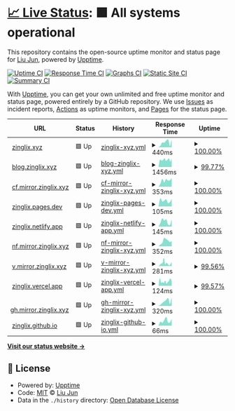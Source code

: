 # [📈 Live Status](https://up.mirror.zinglix.xyz): <!--live status--> **🟩 All systems operational**

This repository contains the open-source uptime monitor and status page for [Liu Jun](https://zinglix.xyz), powered by [Upptime](https://github.com/upptime/upptime).

[![Uptime CI](https://github.com/ZingLix/blog-mirror-uptime/workflows/Uptime%20CI/badge.svg)](https://github.com/ZingLix/blog-mirror-uptime/actions?query=workflow%3A%22Uptime+CI%22)
[![Response Time CI](https://github.com/ZingLix/blog-mirror-uptime/workflows/Response%20Time%20CI/badge.svg)](https://github.com/ZingLix/blog-mirror-uptime/actions?query=workflow%3A%22Response+Time+CI%22)
[![Graphs CI](https://github.com/ZingLix/blog-mirror-uptime/workflows/Graphs%20CI/badge.svg)](https://github.com/ZingLix/blog-mirror-uptime/actions?query=workflow%3A%22Graphs+CI%22)
[![Static Site CI](https://github.com/ZingLix/blog-mirror-uptime/workflows/Static%20Site%20CI/badge.svg)](https://github.com/ZingLix/blog-mirror-uptime/actions?query=workflow%3A%22Static+Site+CI%22)
[![Summary CI](https://github.com/ZingLix/blog-mirror-uptime/workflows/Summary%20CI/badge.svg)](https://github.com/ZingLix/blog-mirror-uptime/actions?query=workflow%3A%22Summary+CI%22)

With [Upptime](https://upptime.js.org), you can get your own unlimited and free uptime monitor and status page, powered entirely by a GitHub repository. We use [Issues](https://github.com/ZingLix/blog-mirror-uptime/issues) as incident reports, [Actions](https://github.com/ZingLix/blog-mirror-uptime/actions) as uptime monitors, and [Pages](https://up.mirror.zinglix.xyz) for the status page.

<!--start: status pages-->
<!-- This summary is generated by Upptime (https://github.com/upptime/upptime) -->
<!-- Do not edit this manually, your changes will be overwritten -->
<!-- prettier-ignore -->
| URL | Status | History | Response Time | Uptime |
| --- | ------ | ------- | ------------- | ------ |
| <img alt="" src="https://icons.duckduckgo.com/ip3/zinglix.xyz.ico" height="13"> [zinglix.xyz](https://zinglix.xyz) | 🟩 Up | [zinglix-xyz.yml](https://github.com/ZingLix/blog-mirror-uptime/commits/HEAD/history/zinglix-xyz.yml) | <details><summary><img alt="Response time graph" src="./graphs/zinglix-xyz/response-time-week.png" height="20"> 440ms</summary><br><a href="https://up.mirror.zinglix.xyz/history/zinglix-xyz"><img alt="Response time 310" src="https://img.shields.io/endpoint?url=https%3A%2F%2Fraw.githubusercontent.com%2FZingLix%2Fblog-mirror-uptime%2FHEAD%2Fapi%2Fzinglix-xyz%2Fresponse-time.json"></a><br><a href="https://up.mirror.zinglix.xyz/history/zinglix-xyz"><img alt="24-hour response time 692" src="https://img.shields.io/endpoint?url=https%3A%2F%2Fraw.githubusercontent.com%2FZingLix%2Fblog-mirror-uptime%2FHEAD%2Fapi%2Fzinglix-xyz%2Fresponse-time-day.json"></a><br><a href="https://up.mirror.zinglix.xyz/history/zinglix-xyz"><img alt="7-day response time 440" src="https://img.shields.io/endpoint?url=https%3A%2F%2Fraw.githubusercontent.com%2FZingLix%2Fblog-mirror-uptime%2FHEAD%2Fapi%2Fzinglix-xyz%2Fresponse-time-week.json"></a><br><a href="https://up.mirror.zinglix.xyz/history/zinglix-xyz"><img alt="30-day response time 325" src="https://img.shields.io/endpoint?url=https%3A%2F%2Fraw.githubusercontent.com%2FZingLix%2Fblog-mirror-uptime%2FHEAD%2Fapi%2Fzinglix-xyz%2Fresponse-time-month.json"></a><br><a href="https://up.mirror.zinglix.xyz/history/zinglix-xyz"><img alt="1-year response time 295" src="https://img.shields.io/endpoint?url=https%3A%2F%2Fraw.githubusercontent.com%2FZingLix%2Fblog-mirror-uptime%2FHEAD%2Fapi%2Fzinglix-xyz%2Fresponse-time-year.json"></a></details> | <details><summary><a href="https://up.mirror.zinglix.xyz/history/zinglix-xyz">100.00%</a></summary><a href="https://up.mirror.zinglix.xyz/history/zinglix-xyz"><img alt="All-time uptime 99.85%" src="https://img.shields.io/endpoint?url=https%3A%2F%2Fraw.githubusercontent.com%2FZingLix%2Fblog-mirror-uptime%2FHEAD%2Fapi%2Fzinglix-xyz%2Fuptime.json"></a><br><a href="https://up.mirror.zinglix.xyz/history/zinglix-xyz"><img alt="24-hour uptime 100.00%" src="https://img.shields.io/endpoint?url=https%3A%2F%2Fraw.githubusercontent.com%2FZingLix%2Fblog-mirror-uptime%2FHEAD%2Fapi%2Fzinglix-xyz%2Fuptime-day.json"></a><br><a href="https://up.mirror.zinglix.xyz/history/zinglix-xyz"><img alt="7-day uptime 100.00%" src="https://img.shields.io/endpoint?url=https%3A%2F%2Fraw.githubusercontent.com%2FZingLix%2Fblog-mirror-uptime%2FHEAD%2Fapi%2Fzinglix-xyz%2Fuptime-week.json"></a><br><a href="https://up.mirror.zinglix.xyz/history/zinglix-xyz"><img alt="30-day uptime 100.00%" src="https://img.shields.io/endpoint?url=https%3A%2F%2Fraw.githubusercontent.com%2FZingLix%2Fblog-mirror-uptime%2FHEAD%2Fapi%2Fzinglix-xyz%2Fuptime-month.json"></a><br><a href="https://up.mirror.zinglix.xyz/history/zinglix-xyz"><img alt="1-year uptime 100.00%" src="https://img.shields.io/endpoint?url=https%3A%2F%2Fraw.githubusercontent.com%2FZingLix%2Fblog-mirror-uptime%2FHEAD%2Fapi%2Fzinglix-xyz%2Fuptime-year.json"></a></details>
| <img alt="" src="https://icons.duckduckgo.com/ip3/blog.zinglix.xyz.ico" height="13"> [blog.zinglix.xyz](https://blog.zinglix.xyz) | 🟩 Up | [blog-zinglix-xyz.yml](https://github.com/ZingLix/blog-mirror-uptime/commits/HEAD/history/blog-zinglix-xyz.yml) | <details><summary><img alt="Response time graph" src="./graphs/blog-zinglix-xyz/response-time-week.png" height="20"> 1456ms</summary><br><a href="https://up.mirror.zinglix.xyz/history/blog-zinglix-xyz"><img alt="Response time 1444" src="https://img.shields.io/endpoint?url=https%3A%2F%2Fraw.githubusercontent.com%2FZingLix%2Fblog-mirror-uptime%2FHEAD%2Fapi%2Fblog-zinglix-xyz%2Fresponse-time.json"></a><br><a href="https://up.mirror.zinglix.xyz/history/blog-zinglix-xyz"><img alt="24-hour response time 1606" src="https://img.shields.io/endpoint?url=https%3A%2F%2Fraw.githubusercontent.com%2FZingLix%2Fblog-mirror-uptime%2FHEAD%2Fapi%2Fblog-zinglix-xyz%2Fresponse-time-day.json"></a><br><a href="https://up.mirror.zinglix.xyz/history/blog-zinglix-xyz"><img alt="7-day response time 1456" src="https://img.shields.io/endpoint?url=https%3A%2F%2Fraw.githubusercontent.com%2FZingLix%2Fblog-mirror-uptime%2FHEAD%2Fapi%2Fblog-zinglix-xyz%2Fresponse-time-week.json"></a><br><a href="https://up.mirror.zinglix.xyz/history/blog-zinglix-xyz"><img alt="30-day response time 1386" src="https://img.shields.io/endpoint?url=https%3A%2F%2Fraw.githubusercontent.com%2FZingLix%2Fblog-mirror-uptime%2FHEAD%2Fapi%2Fblog-zinglix-xyz%2Fresponse-time-month.json"></a><br><a href="https://up.mirror.zinglix.xyz/history/blog-zinglix-xyz"><img alt="1-year response time 1435" src="https://img.shields.io/endpoint?url=https%3A%2F%2Fraw.githubusercontent.com%2FZingLix%2Fblog-mirror-uptime%2FHEAD%2Fapi%2Fblog-zinglix-xyz%2Fresponse-time-year.json"></a></details> | <details><summary><a href="https://up.mirror.zinglix.xyz/history/blog-zinglix-xyz">99.77%</a></summary><a href="https://up.mirror.zinglix.xyz/history/blog-zinglix-xyz"><img alt="All-time uptime 99.87%" src="https://img.shields.io/endpoint?url=https%3A%2F%2Fraw.githubusercontent.com%2FZingLix%2Fblog-mirror-uptime%2FHEAD%2Fapi%2Fblog-zinglix-xyz%2Fuptime.json"></a><br><a href="https://up.mirror.zinglix.xyz/history/blog-zinglix-xyz"><img alt="24-hour uptime 100.00%" src="https://img.shields.io/endpoint?url=https%3A%2F%2Fraw.githubusercontent.com%2FZingLix%2Fblog-mirror-uptime%2FHEAD%2Fapi%2Fblog-zinglix-xyz%2Fuptime-day.json"></a><br><a href="https://up.mirror.zinglix.xyz/history/blog-zinglix-xyz"><img alt="7-day uptime 99.77%" src="https://img.shields.io/endpoint?url=https%3A%2F%2Fraw.githubusercontent.com%2FZingLix%2Fblog-mirror-uptime%2FHEAD%2Fapi%2Fblog-zinglix-xyz%2Fuptime-week.json"></a><br><a href="https://up.mirror.zinglix.xyz/history/blog-zinglix-xyz"><img alt="30-day uptime 99.12%" src="https://img.shields.io/endpoint?url=https%3A%2F%2Fraw.githubusercontent.com%2FZingLix%2Fblog-mirror-uptime%2FHEAD%2Fapi%2Fblog-zinglix-xyz%2Fuptime-month.json"></a><br><a href="https://up.mirror.zinglix.xyz/history/blog-zinglix-xyz"><img alt="1-year uptime 99.78%" src="https://img.shields.io/endpoint?url=https%3A%2F%2Fraw.githubusercontent.com%2FZingLix%2Fblog-mirror-uptime%2FHEAD%2Fapi%2Fblog-zinglix-xyz%2Fuptime-year.json"></a></details>
| <img alt="" src="https://icons.duckduckgo.com/ip3/cf.mirror.zinglix.xyz.ico" height="13"> [cf.mirror.zinglix.xyz](https://cf.mirror.zinglix.xyz) | 🟩 Up | [cf-mirror-zinglix-xyz.yml](https://github.com/ZingLix/blog-mirror-uptime/commits/HEAD/history/cf-mirror-zinglix-xyz.yml) | <details><summary><img alt="Response time graph" src="./graphs/cf-mirror-zinglix-xyz/response-time-week.png" height="20"> 353ms</summary><br><a href="https://up.mirror.zinglix.xyz/history/cf-mirror-zinglix-xyz"><img alt="Response time 330" src="https://img.shields.io/endpoint?url=https%3A%2F%2Fraw.githubusercontent.com%2FZingLix%2Fblog-mirror-uptime%2FHEAD%2Fapi%2Fcf-mirror-zinglix-xyz%2Fresponse-time.json"></a><br><a href="https://up.mirror.zinglix.xyz/history/cf-mirror-zinglix-xyz"><img alt="24-hour response time 481" src="https://img.shields.io/endpoint?url=https%3A%2F%2Fraw.githubusercontent.com%2FZingLix%2Fblog-mirror-uptime%2FHEAD%2Fapi%2Fcf-mirror-zinglix-xyz%2Fresponse-time-day.json"></a><br><a href="https://up.mirror.zinglix.xyz/history/cf-mirror-zinglix-xyz"><img alt="7-day response time 353" src="https://img.shields.io/endpoint?url=https%3A%2F%2Fraw.githubusercontent.com%2FZingLix%2Fblog-mirror-uptime%2FHEAD%2Fapi%2Fcf-mirror-zinglix-xyz%2Fresponse-time-week.json"></a><br><a href="https://up.mirror.zinglix.xyz/history/cf-mirror-zinglix-xyz"><img alt="30-day response time 335" src="https://img.shields.io/endpoint?url=https%3A%2F%2Fraw.githubusercontent.com%2FZingLix%2Fblog-mirror-uptime%2FHEAD%2Fapi%2Fcf-mirror-zinglix-xyz%2Fresponse-time-month.json"></a><br><a href="https://up.mirror.zinglix.xyz/history/cf-mirror-zinglix-xyz"><img alt="1-year response time 321" src="https://img.shields.io/endpoint?url=https%3A%2F%2Fraw.githubusercontent.com%2FZingLix%2Fblog-mirror-uptime%2FHEAD%2Fapi%2Fcf-mirror-zinglix-xyz%2Fresponse-time-year.json"></a></details> | <details><summary><a href="https://up.mirror.zinglix.xyz/history/cf-mirror-zinglix-xyz">100.00%</a></summary><a href="https://up.mirror.zinglix.xyz/history/cf-mirror-zinglix-xyz"><img alt="All-time uptime 99.99%" src="https://img.shields.io/endpoint?url=https%3A%2F%2Fraw.githubusercontent.com%2FZingLix%2Fblog-mirror-uptime%2FHEAD%2Fapi%2Fcf-mirror-zinglix-xyz%2Fuptime.json"></a><br><a href="https://up.mirror.zinglix.xyz/history/cf-mirror-zinglix-xyz"><img alt="24-hour uptime 100.00%" src="https://img.shields.io/endpoint?url=https%3A%2F%2Fraw.githubusercontent.com%2FZingLix%2Fblog-mirror-uptime%2FHEAD%2Fapi%2Fcf-mirror-zinglix-xyz%2Fuptime-day.json"></a><br><a href="https://up.mirror.zinglix.xyz/history/cf-mirror-zinglix-xyz"><img alt="7-day uptime 100.00%" src="https://img.shields.io/endpoint?url=https%3A%2F%2Fraw.githubusercontent.com%2FZingLix%2Fblog-mirror-uptime%2FHEAD%2Fapi%2Fcf-mirror-zinglix-xyz%2Fuptime-week.json"></a><br><a href="https://up.mirror.zinglix.xyz/history/cf-mirror-zinglix-xyz"><img alt="30-day uptime 100.00%" src="https://img.shields.io/endpoint?url=https%3A%2F%2Fraw.githubusercontent.com%2FZingLix%2Fblog-mirror-uptime%2FHEAD%2Fapi%2Fcf-mirror-zinglix-xyz%2Fuptime-month.json"></a><br><a href="https://up.mirror.zinglix.xyz/history/cf-mirror-zinglix-xyz"><img alt="1-year uptime 100.00%" src="https://img.shields.io/endpoint?url=https%3A%2F%2Fraw.githubusercontent.com%2FZingLix%2Fblog-mirror-uptime%2FHEAD%2Fapi%2Fcf-mirror-zinglix-xyz%2Fuptime-year.json"></a></details>
| <img alt="" src="https://icons.duckduckgo.com/ip3/zinglix.pages.dev.ico" height="13"> [zinglix.pages.dev](https://zinglix.pages.dev) | 🟩 Up | [zinglix-pages-dev.yml](https://github.com/ZingLix/blog-mirror-uptime/commits/HEAD/history/zinglix-pages-dev.yml) | <details><summary><img alt="Response time graph" src="./graphs/zinglix-pages-dev/response-time-week.png" height="20"> 105ms</summary><br><a href="https://up.mirror.zinglix.xyz/history/zinglix-pages-dev"><img alt="Response time 93" src="https://img.shields.io/endpoint?url=https%3A%2F%2Fraw.githubusercontent.com%2FZingLix%2Fblog-mirror-uptime%2FHEAD%2Fapi%2Fzinglix-pages-dev%2Fresponse-time.json"></a><br><a href="https://up.mirror.zinglix.xyz/history/zinglix-pages-dev"><img alt="24-hour response time 133" src="https://img.shields.io/endpoint?url=https%3A%2F%2Fraw.githubusercontent.com%2FZingLix%2Fblog-mirror-uptime%2FHEAD%2Fapi%2Fzinglix-pages-dev%2Fresponse-time-day.json"></a><br><a href="https://up.mirror.zinglix.xyz/history/zinglix-pages-dev"><img alt="7-day response time 105" src="https://img.shields.io/endpoint?url=https%3A%2F%2Fraw.githubusercontent.com%2FZingLix%2Fblog-mirror-uptime%2FHEAD%2Fapi%2Fzinglix-pages-dev%2Fresponse-time-week.json"></a><br><a href="https://up.mirror.zinglix.xyz/history/zinglix-pages-dev"><img alt="30-day response time 105" src="https://img.shields.io/endpoint?url=https%3A%2F%2Fraw.githubusercontent.com%2FZingLix%2Fblog-mirror-uptime%2FHEAD%2Fapi%2Fzinglix-pages-dev%2Fresponse-time-month.json"></a><br><a href="https://up.mirror.zinglix.xyz/history/zinglix-pages-dev"><img alt="1-year response time 93" src="https://img.shields.io/endpoint?url=https%3A%2F%2Fraw.githubusercontent.com%2FZingLix%2Fblog-mirror-uptime%2FHEAD%2Fapi%2Fzinglix-pages-dev%2Fresponse-time-year.json"></a></details> | <details><summary><a href="https://up.mirror.zinglix.xyz/history/zinglix-pages-dev">100.00%</a></summary><a href="https://up.mirror.zinglix.xyz/history/zinglix-pages-dev"><img alt="All-time uptime 99.99%" src="https://img.shields.io/endpoint?url=https%3A%2F%2Fraw.githubusercontent.com%2FZingLix%2Fblog-mirror-uptime%2FHEAD%2Fapi%2Fzinglix-pages-dev%2Fuptime.json"></a><br><a href="https://up.mirror.zinglix.xyz/history/zinglix-pages-dev"><img alt="24-hour uptime 100.00%" src="https://img.shields.io/endpoint?url=https%3A%2F%2Fraw.githubusercontent.com%2FZingLix%2Fblog-mirror-uptime%2FHEAD%2Fapi%2Fzinglix-pages-dev%2Fuptime-day.json"></a><br><a href="https://up.mirror.zinglix.xyz/history/zinglix-pages-dev"><img alt="7-day uptime 100.00%" src="https://img.shields.io/endpoint?url=https%3A%2F%2Fraw.githubusercontent.com%2FZingLix%2Fblog-mirror-uptime%2FHEAD%2Fapi%2Fzinglix-pages-dev%2Fuptime-week.json"></a><br><a href="https://up.mirror.zinglix.xyz/history/zinglix-pages-dev"><img alt="30-day uptime 100.00%" src="https://img.shields.io/endpoint?url=https%3A%2F%2Fraw.githubusercontent.com%2FZingLix%2Fblog-mirror-uptime%2FHEAD%2Fapi%2Fzinglix-pages-dev%2Fuptime-month.json"></a><br><a href="https://up.mirror.zinglix.xyz/history/zinglix-pages-dev"><img alt="1-year uptime 100.00%" src="https://img.shields.io/endpoint?url=https%3A%2F%2Fraw.githubusercontent.com%2FZingLix%2Fblog-mirror-uptime%2FHEAD%2Fapi%2Fzinglix-pages-dev%2Fuptime-year.json"></a></details>
| <img alt="" src="https://icons.duckduckgo.com/ip3/zinglix.netlify.app.ico" height="13"> [zinglix.netlify.app](https://zinglix.netlify.app) | 🟩 Up | [zinglix-netlify-app.yml](https://github.com/ZingLix/blog-mirror-uptime/commits/HEAD/history/zinglix-netlify-app.yml) | <details><summary><img alt="Response time graph" src="./graphs/zinglix-netlify-app/response-time-week.png" height="20"> 145ms</summary><br><a href="https://up.mirror.zinglix.xyz/history/zinglix-netlify-app"><img alt="Response time 173" src="https://img.shields.io/endpoint?url=https%3A%2F%2Fraw.githubusercontent.com%2FZingLix%2Fblog-mirror-uptime%2FHEAD%2Fapi%2Fzinglix-netlify-app%2Fresponse-time.json"></a><br><a href="https://up.mirror.zinglix.xyz/history/zinglix-netlify-app"><img alt="24-hour response time 201" src="https://img.shields.io/endpoint?url=https%3A%2F%2Fraw.githubusercontent.com%2FZingLix%2Fblog-mirror-uptime%2FHEAD%2Fapi%2Fzinglix-netlify-app%2Fresponse-time-day.json"></a><br><a href="https://up.mirror.zinglix.xyz/history/zinglix-netlify-app"><img alt="7-day response time 145" src="https://img.shields.io/endpoint?url=https%3A%2F%2Fraw.githubusercontent.com%2FZingLix%2Fblog-mirror-uptime%2FHEAD%2Fapi%2Fzinglix-netlify-app%2Fresponse-time-week.json"></a><br><a href="https://up.mirror.zinglix.xyz/history/zinglix-netlify-app"><img alt="30-day response time 187" src="https://img.shields.io/endpoint?url=https%3A%2F%2Fraw.githubusercontent.com%2FZingLix%2Fblog-mirror-uptime%2FHEAD%2Fapi%2Fzinglix-netlify-app%2Fresponse-time-month.json"></a><br><a href="https://up.mirror.zinglix.xyz/history/zinglix-netlify-app"><img alt="1-year response time 179" src="https://img.shields.io/endpoint?url=https%3A%2F%2Fraw.githubusercontent.com%2FZingLix%2Fblog-mirror-uptime%2FHEAD%2Fapi%2Fzinglix-netlify-app%2Fresponse-time-year.json"></a></details> | <details><summary><a href="https://up.mirror.zinglix.xyz/history/zinglix-netlify-app">100.00%</a></summary><a href="https://up.mirror.zinglix.xyz/history/zinglix-netlify-app"><img alt="All-time uptime 99.99%" src="https://img.shields.io/endpoint?url=https%3A%2F%2Fraw.githubusercontent.com%2FZingLix%2Fblog-mirror-uptime%2FHEAD%2Fapi%2Fzinglix-netlify-app%2Fuptime.json"></a><br><a href="https://up.mirror.zinglix.xyz/history/zinglix-netlify-app"><img alt="24-hour uptime 100.00%" src="https://img.shields.io/endpoint?url=https%3A%2F%2Fraw.githubusercontent.com%2FZingLix%2Fblog-mirror-uptime%2FHEAD%2Fapi%2Fzinglix-netlify-app%2Fuptime-day.json"></a><br><a href="https://up.mirror.zinglix.xyz/history/zinglix-netlify-app"><img alt="7-day uptime 100.00%" src="https://img.shields.io/endpoint?url=https%3A%2F%2Fraw.githubusercontent.com%2FZingLix%2Fblog-mirror-uptime%2FHEAD%2Fapi%2Fzinglix-netlify-app%2Fuptime-week.json"></a><br><a href="https://up.mirror.zinglix.xyz/history/zinglix-netlify-app"><img alt="30-day uptime 100.00%" src="https://img.shields.io/endpoint?url=https%3A%2F%2Fraw.githubusercontent.com%2FZingLix%2Fblog-mirror-uptime%2FHEAD%2Fapi%2Fzinglix-netlify-app%2Fuptime-month.json"></a><br><a href="https://up.mirror.zinglix.xyz/history/zinglix-netlify-app"><img alt="1-year uptime 99.99%" src="https://img.shields.io/endpoint?url=https%3A%2F%2Fraw.githubusercontent.com%2FZingLix%2Fblog-mirror-uptime%2FHEAD%2Fapi%2Fzinglix-netlify-app%2Fuptime-year.json"></a></details>
| <img alt="" src="https://icons.duckduckgo.com/ip3/nf.mirror.zinglix.xyz.ico" height="13"> [nf.mirror.zinglix.xyz](https://nf.mirror.zinglix.xyz) | 🟩 Up | [nf-mirror-zinglix-xyz.yml](https://github.com/ZingLix/blog-mirror-uptime/commits/HEAD/history/nf-mirror-zinglix-xyz.yml) | <details><summary><img alt="Response time graph" src="./graphs/nf-mirror-zinglix-xyz/response-time-week.png" height="20"> 352ms</summary><br><a href="https://up.mirror.zinglix.xyz/history/nf-mirror-zinglix-xyz"><img alt="Response time 341" src="https://img.shields.io/endpoint?url=https%3A%2F%2Fraw.githubusercontent.com%2FZingLix%2Fblog-mirror-uptime%2FHEAD%2Fapi%2Fnf-mirror-zinglix-xyz%2Fresponse-time.json"></a><br><a href="https://up.mirror.zinglix.xyz/history/nf-mirror-zinglix-xyz"><img alt="24-hour response time 355" src="https://img.shields.io/endpoint?url=https%3A%2F%2Fraw.githubusercontent.com%2FZingLix%2Fblog-mirror-uptime%2FHEAD%2Fapi%2Fnf-mirror-zinglix-xyz%2Fresponse-time-day.json"></a><br><a href="https://up.mirror.zinglix.xyz/history/nf-mirror-zinglix-xyz"><img alt="7-day response time 352" src="https://img.shields.io/endpoint?url=https%3A%2F%2Fraw.githubusercontent.com%2FZingLix%2Fblog-mirror-uptime%2FHEAD%2Fapi%2Fnf-mirror-zinglix-xyz%2Fresponse-time-week.json"></a><br><a href="https://up.mirror.zinglix.xyz/history/nf-mirror-zinglix-xyz"><img alt="30-day response time 338" src="https://img.shields.io/endpoint?url=https%3A%2F%2Fraw.githubusercontent.com%2FZingLix%2Fblog-mirror-uptime%2FHEAD%2Fapi%2Fnf-mirror-zinglix-xyz%2Fresponse-time-month.json"></a><br><a href="https://up.mirror.zinglix.xyz/history/nf-mirror-zinglix-xyz"><img alt="1-year response time 341" src="https://img.shields.io/endpoint?url=https%3A%2F%2Fraw.githubusercontent.com%2FZingLix%2Fblog-mirror-uptime%2FHEAD%2Fapi%2Fnf-mirror-zinglix-xyz%2Fresponse-time-year.json"></a></details> | <details><summary><a href="https://up.mirror.zinglix.xyz/history/nf-mirror-zinglix-xyz">100.00%</a></summary><a href="https://up.mirror.zinglix.xyz/history/nf-mirror-zinglix-xyz"><img alt="All-time uptime 99.98%" src="https://img.shields.io/endpoint?url=https%3A%2F%2Fraw.githubusercontent.com%2FZingLix%2Fblog-mirror-uptime%2FHEAD%2Fapi%2Fnf-mirror-zinglix-xyz%2Fuptime.json"></a><br><a href="https://up.mirror.zinglix.xyz/history/nf-mirror-zinglix-xyz"><img alt="24-hour uptime 100.00%" src="https://img.shields.io/endpoint?url=https%3A%2F%2Fraw.githubusercontent.com%2FZingLix%2Fblog-mirror-uptime%2FHEAD%2Fapi%2Fnf-mirror-zinglix-xyz%2Fuptime-day.json"></a><br><a href="https://up.mirror.zinglix.xyz/history/nf-mirror-zinglix-xyz"><img alt="7-day uptime 100.00%" src="https://img.shields.io/endpoint?url=https%3A%2F%2Fraw.githubusercontent.com%2FZingLix%2Fblog-mirror-uptime%2FHEAD%2Fapi%2Fnf-mirror-zinglix-xyz%2Fuptime-week.json"></a><br><a href="https://up.mirror.zinglix.xyz/history/nf-mirror-zinglix-xyz"><img alt="30-day uptime 100.00%" src="https://img.shields.io/endpoint?url=https%3A%2F%2Fraw.githubusercontent.com%2FZingLix%2Fblog-mirror-uptime%2FHEAD%2Fapi%2Fnf-mirror-zinglix-xyz%2Fuptime-month.json"></a><br><a href="https://up.mirror.zinglix.xyz/history/nf-mirror-zinglix-xyz"><img alt="1-year uptime 99.98%" src="https://img.shields.io/endpoint?url=https%3A%2F%2Fraw.githubusercontent.com%2FZingLix%2Fblog-mirror-uptime%2FHEAD%2Fapi%2Fnf-mirror-zinglix-xyz%2Fuptime-year.json"></a></details>
| <img alt="" src="https://icons.duckduckgo.com/ip3/v.mirror.zinglix.xyz.ico" height="13"> [v.mirror.zinglix.xyz](https://v.mirror.zinglix.xyz) | 🟩 Up | [v-mirror-zinglix-xyz.yml](https://github.com/ZingLix/blog-mirror-uptime/commits/HEAD/history/v-mirror-zinglix-xyz.yml) | <details><summary><img alt="Response time graph" src="./graphs/v-mirror-zinglix-xyz/response-time-week.png" height="20"> 281ms</summary><br><a href="https://up.mirror.zinglix.xyz/history/v-mirror-zinglix-xyz"><img alt="Response time 263" src="https://img.shields.io/endpoint?url=https%3A%2F%2Fraw.githubusercontent.com%2FZingLix%2Fblog-mirror-uptime%2FHEAD%2Fapi%2Fv-mirror-zinglix-xyz%2Fresponse-time.json"></a><br><a href="https://up.mirror.zinglix.xyz/history/v-mirror-zinglix-xyz"><img alt="24-hour response time 286" src="https://img.shields.io/endpoint?url=https%3A%2F%2Fraw.githubusercontent.com%2FZingLix%2Fblog-mirror-uptime%2FHEAD%2Fapi%2Fv-mirror-zinglix-xyz%2Fresponse-time-day.json"></a><br><a href="https://up.mirror.zinglix.xyz/history/v-mirror-zinglix-xyz"><img alt="7-day response time 281" src="https://img.shields.io/endpoint?url=https%3A%2F%2Fraw.githubusercontent.com%2FZingLix%2Fblog-mirror-uptime%2FHEAD%2Fapi%2Fv-mirror-zinglix-xyz%2Fresponse-time-week.json"></a><br><a href="https://up.mirror.zinglix.xyz/history/v-mirror-zinglix-xyz"><img alt="30-day response time 281" src="https://img.shields.io/endpoint?url=https%3A%2F%2Fraw.githubusercontent.com%2FZingLix%2Fblog-mirror-uptime%2FHEAD%2Fapi%2Fv-mirror-zinglix-xyz%2Fresponse-time-month.json"></a><br><a href="https://up.mirror.zinglix.xyz/history/v-mirror-zinglix-xyz"><img alt="1-year response time 245" src="https://img.shields.io/endpoint?url=https%3A%2F%2Fraw.githubusercontent.com%2FZingLix%2Fblog-mirror-uptime%2FHEAD%2Fapi%2Fv-mirror-zinglix-xyz%2Fresponse-time-year.json"></a></details> | <details><summary><a href="https://up.mirror.zinglix.xyz/history/v-mirror-zinglix-xyz">99.56%</a></summary><a href="https://up.mirror.zinglix.xyz/history/v-mirror-zinglix-xyz"><img alt="All-time uptime 99.99%" src="https://img.shields.io/endpoint?url=https%3A%2F%2Fraw.githubusercontent.com%2FZingLix%2Fblog-mirror-uptime%2FHEAD%2Fapi%2Fv-mirror-zinglix-xyz%2Fuptime.json"></a><br><a href="https://up.mirror.zinglix.xyz/history/v-mirror-zinglix-xyz"><img alt="24-hour uptime 98.58%" src="https://img.shields.io/endpoint?url=https%3A%2F%2Fraw.githubusercontent.com%2FZingLix%2Fblog-mirror-uptime%2FHEAD%2Fapi%2Fv-mirror-zinglix-xyz%2Fuptime-day.json"></a><br><a href="https://up.mirror.zinglix.xyz/history/v-mirror-zinglix-xyz"><img alt="7-day uptime 99.56%" src="https://img.shields.io/endpoint?url=https%3A%2F%2Fraw.githubusercontent.com%2FZingLix%2Fblog-mirror-uptime%2FHEAD%2Fapi%2Fv-mirror-zinglix-xyz%2Fuptime-week.json"></a><br><a href="https://up.mirror.zinglix.xyz/history/v-mirror-zinglix-xyz"><img alt="30-day uptime 99.86%" src="https://img.shields.io/endpoint?url=https%3A%2F%2Fraw.githubusercontent.com%2FZingLix%2Fblog-mirror-uptime%2FHEAD%2Fapi%2Fv-mirror-zinglix-xyz%2Fuptime-month.json"></a><br><a href="https://up.mirror.zinglix.xyz/history/v-mirror-zinglix-xyz"><img alt="1-year uptime 99.99%" src="https://img.shields.io/endpoint?url=https%3A%2F%2Fraw.githubusercontent.com%2FZingLix%2Fblog-mirror-uptime%2FHEAD%2Fapi%2Fv-mirror-zinglix-xyz%2Fuptime-year.json"></a></details>
| <img alt="" src="https://icons.duckduckgo.com/ip3/zinglix.vercel.app.ico" height="13"> [zinglix.vercel.app](https://zinglix.vercel.app) | 🟩 Up | [zinglix-vercel-app.yml](https://github.com/ZingLix/blog-mirror-uptime/commits/HEAD/history/zinglix-vercel-app.yml) | <details><summary><img alt="Response time graph" src="./graphs/zinglix-vercel-app/response-time-week.png" height="20"> 124ms</summary><br><a href="https://up.mirror.zinglix.xyz/history/zinglix-vercel-app"><img alt="Response time 118" src="https://img.shields.io/endpoint?url=https%3A%2F%2Fraw.githubusercontent.com%2FZingLix%2Fblog-mirror-uptime%2FHEAD%2Fapi%2Fzinglix-vercel-app%2Fresponse-time.json"></a><br><a href="https://up.mirror.zinglix.xyz/history/zinglix-vercel-app"><img alt="24-hour response time 163" src="https://img.shields.io/endpoint?url=https%3A%2F%2Fraw.githubusercontent.com%2FZingLix%2Fblog-mirror-uptime%2FHEAD%2Fapi%2Fzinglix-vercel-app%2Fresponse-time-day.json"></a><br><a href="https://up.mirror.zinglix.xyz/history/zinglix-vercel-app"><img alt="7-day response time 124" src="https://img.shields.io/endpoint?url=https%3A%2F%2Fraw.githubusercontent.com%2FZingLix%2Fblog-mirror-uptime%2FHEAD%2Fapi%2Fzinglix-vercel-app%2Fresponse-time-week.json"></a><br><a href="https://up.mirror.zinglix.xyz/history/zinglix-vercel-app"><img alt="30-day response time 128" src="https://img.shields.io/endpoint?url=https%3A%2F%2Fraw.githubusercontent.com%2FZingLix%2Fblog-mirror-uptime%2FHEAD%2Fapi%2Fzinglix-vercel-app%2Fresponse-time-month.json"></a><br><a href="https://up.mirror.zinglix.xyz/history/zinglix-vercel-app"><img alt="1-year response time 120" src="https://img.shields.io/endpoint?url=https%3A%2F%2Fraw.githubusercontent.com%2FZingLix%2Fblog-mirror-uptime%2FHEAD%2Fapi%2Fzinglix-vercel-app%2Fresponse-time-year.json"></a></details> | <details><summary><a href="https://up.mirror.zinglix.xyz/history/zinglix-vercel-app">99.57%</a></summary><a href="https://up.mirror.zinglix.xyz/history/zinglix-vercel-app"><img alt="All-time uptime 99.99%" src="https://img.shields.io/endpoint?url=https%3A%2F%2Fraw.githubusercontent.com%2FZingLix%2Fblog-mirror-uptime%2FHEAD%2Fapi%2Fzinglix-vercel-app%2Fuptime.json"></a><br><a href="https://up.mirror.zinglix.xyz/history/zinglix-vercel-app"><img alt="24-hour uptime 98.61%" src="https://img.shields.io/endpoint?url=https%3A%2F%2Fraw.githubusercontent.com%2FZingLix%2Fblog-mirror-uptime%2FHEAD%2Fapi%2Fzinglix-vercel-app%2Fuptime-day.json"></a><br><a href="https://up.mirror.zinglix.xyz/history/zinglix-vercel-app"><img alt="7-day uptime 99.57%" src="https://img.shields.io/endpoint?url=https%3A%2F%2Fraw.githubusercontent.com%2FZingLix%2Fblog-mirror-uptime%2FHEAD%2Fapi%2Fzinglix-vercel-app%2Fuptime-week.json"></a><br><a href="https://up.mirror.zinglix.xyz/history/zinglix-vercel-app"><img alt="30-day uptime 99.86%" src="https://img.shields.io/endpoint?url=https%3A%2F%2Fraw.githubusercontent.com%2FZingLix%2Fblog-mirror-uptime%2FHEAD%2Fapi%2Fzinglix-vercel-app%2Fuptime-month.json"></a><br><a href="https://up.mirror.zinglix.xyz/history/zinglix-vercel-app"><img alt="1-year uptime 99.99%" src="https://img.shields.io/endpoint?url=https%3A%2F%2Fraw.githubusercontent.com%2FZingLix%2Fblog-mirror-uptime%2FHEAD%2Fapi%2Fzinglix-vercel-app%2Fuptime-year.json"></a></details>
| <img alt="" src="https://icons.duckduckgo.com/ip3/gh.mirror.zinglix.xyz.ico" height="13"> [gh.mirror.zinglix.xyz](https://gh.mirror.zinglix.xyz) | 🟩 Up | [gh-mirror-zinglix-xyz.yml](https://github.com/ZingLix/blog-mirror-uptime/commits/HEAD/history/gh-mirror-zinglix-xyz.yml) | <details><summary><img alt="Response time graph" src="./graphs/gh-mirror-zinglix-xyz/response-time-week.png" height="20"> 320ms</summary><br><a href="https://up.mirror.zinglix.xyz/history/gh-mirror-zinglix-xyz"><img alt="Response time 298" src="https://img.shields.io/endpoint?url=https%3A%2F%2Fraw.githubusercontent.com%2FZingLix%2Fblog-mirror-uptime%2FHEAD%2Fapi%2Fgh-mirror-zinglix-xyz%2Fresponse-time.json"></a><br><a href="https://up.mirror.zinglix.xyz/history/gh-mirror-zinglix-xyz"><img alt="24-hour response time 573" src="https://img.shields.io/endpoint?url=https%3A%2F%2Fraw.githubusercontent.com%2FZingLix%2Fblog-mirror-uptime%2FHEAD%2Fapi%2Fgh-mirror-zinglix-xyz%2Fresponse-time-day.json"></a><br><a href="https://up.mirror.zinglix.xyz/history/gh-mirror-zinglix-xyz"><img alt="7-day response time 320" src="https://img.shields.io/endpoint?url=https%3A%2F%2Fraw.githubusercontent.com%2FZingLix%2Fblog-mirror-uptime%2FHEAD%2Fapi%2Fgh-mirror-zinglix-xyz%2Fresponse-time-week.json"></a><br><a href="https://up.mirror.zinglix.xyz/history/gh-mirror-zinglix-xyz"><img alt="30-day response time 306" src="https://img.shields.io/endpoint?url=https%3A%2F%2Fraw.githubusercontent.com%2FZingLix%2Fblog-mirror-uptime%2FHEAD%2Fapi%2Fgh-mirror-zinglix-xyz%2Fresponse-time-month.json"></a><br><a href="https://up.mirror.zinglix.xyz/history/gh-mirror-zinglix-xyz"><img alt="1-year response time 295" src="https://img.shields.io/endpoint?url=https%3A%2F%2Fraw.githubusercontent.com%2FZingLix%2Fblog-mirror-uptime%2FHEAD%2Fapi%2Fgh-mirror-zinglix-xyz%2Fresponse-time-year.json"></a></details> | <details><summary><a href="https://up.mirror.zinglix.xyz/history/gh-mirror-zinglix-xyz">100.00%</a></summary><a href="https://up.mirror.zinglix.xyz/history/gh-mirror-zinglix-xyz"><img alt="All-time uptime 100.00%" src="https://img.shields.io/endpoint?url=https%3A%2F%2Fraw.githubusercontent.com%2FZingLix%2Fblog-mirror-uptime%2FHEAD%2Fapi%2Fgh-mirror-zinglix-xyz%2Fuptime.json"></a><br><a href="https://up.mirror.zinglix.xyz/history/gh-mirror-zinglix-xyz"><img alt="24-hour uptime 100.00%" src="https://img.shields.io/endpoint?url=https%3A%2F%2Fraw.githubusercontent.com%2FZingLix%2Fblog-mirror-uptime%2FHEAD%2Fapi%2Fgh-mirror-zinglix-xyz%2Fuptime-day.json"></a><br><a href="https://up.mirror.zinglix.xyz/history/gh-mirror-zinglix-xyz"><img alt="7-day uptime 100.00%" src="https://img.shields.io/endpoint?url=https%3A%2F%2Fraw.githubusercontent.com%2FZingLix%2Fblog-mirror-uptime%2FHEAD%2Fapi%2Fgh-mirror-zinglix-xyz%2Fuptime-week.json"></a><br><a href="https://up.mirror.zinglix.xyz/history/gh-mirror-zinglix-xyz"><img alt="30-day uptime 100.00%" src="https://img.shields.io/endpoint?url=https%3A%2F%2Fraw.githubusercontent.com%2FZingLix%2Fblog-mirror-uptime%2FHEAD%2Fapi%2Fgh-mirror-zinglix-xyz%2Fuptime-month.json"></a><br><a href="https://up.mirror.zinglix.xyz/history/gh-mirror-zinglix-xyz"><img alt="1-year uptime 100.00%" src="https://img.shields.io/endpoint?url=https%3A%2F%2Fraw.githubusercontent.com%2FZingLix%2Fblog-mirror-uptime%2FHEAD%2Fapi%2Fgh-mirror-zinglix-xyz%2Fuptime-year.json"></a></details>
| <img alt="" src="https://icons.duckduckgo.com/ip3/zinglix.github.io.ico" height="13"> [zinglix.github.io](https://zinglix.github.io) | 🟩 Up | [zinglix-github-io.yml](https://github.com/ZingLix/blog-mirror-uptime/commits/HEAD/history/zinglix-github-io.yml) | <details><summary><img alt="Response time graph" src="./graphs/zinglix-github-io/response-time-week.png" height="20"> 66ms</summary><br><a href="https://up.mirror.zinglix.xyz/history/zinglix-github-io"><img alt="Response time 80" src="https://img.shields.io/endpoint?url=https%3A%2F%2Fraw.githubusercontent.com%2FZingLix%2Fblog-mirror-uptime%2FHEAD%2Fapi%2Fzinglix-github-io%2Fresponse-time.json"></a><br><a href="https://up.mirror.zinglix.xyz/history/zinglix-github-io"><img alt="24-hour response time 90" src="https://img.shields.io/endpoint?url=https%3A%2F%2Fraw.githubusercontent.com%2FZingLix%2Fblog-mirror-uptime%2FHEAD%2Fapi%2Fzinglix-github-io%2Fresponse-time-day.json"></a><br><a href="https://up.mirror.zinglix.xyz/history/zinglix-github-io"><img alt="7-day response time 66" src="https://img.shields.io/endpoint?url=https%3A%2F%2Fraw.githubusercontent.com%2FZingLix%2Fblog-mirror-uptime%2FHEAD%2Fapi%2Fzinglix-github-io%2Fresponse-time-week.json"></a><br><a href="https://up.mirror.zinglix.xyz/history/zinglix-github-io"><img alt="30-day response time 81" src="https://img.shields.io/endpoint?url=https%3A%2F%2Fraw.githubusercontent.com%2FZingLix%2Fblog-mirror-uptime%2FHEAD%2Fapi%2Fzinglix-github-io%2Fresponse-time-month.json"></a><br><a href="https://up.mirror.zinglix.xyz/history/zinglix-github-io"><img alt="1-year response time 80" src="https://img.shields.io/endpoint?url=https%3A%2F%2Fraw.githubusercontent.com%2FZingLix%2Fblog-mirror-uptime%2FHEAD%2Fapi%2Fzinglix-github-io%2Fresponse-time-year.json"></a></details> | <details><summary><a href="https://up.mirror.zinglix.xyz/history/zinglix-github-io">100.00%</a></summary><a href="https://up.mirror.zinglix.xyz/history/zinglix-github-io"><img alt="All-time uptime 100.00%" src="https://img.shields.io/endpoint?url=https%3A%2F%2Fraw.githubusercontent.com%2FZingLix%2Fblog-mirror-uptime%2FHEAD%2Fapi%2Fzinglix-github-io%2Fuptime.json"></a><br><a href="https://up.mirror.zinglix.xyz/history/zinglix-github-io"><img alt="24-hour uptime 100.00%" src="https://img.shields.io/endpoint?url=https%3A%2F%2Fraw.githubusercontent.com%2FZingLix%2Fblog-mirror-uptime%2FHEAD%2Fapi%2Fzinglix-github-io%2Fuptime-day.json"></a><br><a href="https://up.mirror.zinglix.xyz/history/zinglix-github-io"><img alt="7-day uptime 100.00%" src="https://img.shields.io/endpoint?url=https%3A%2F%2Fraw.githubusercontent.com%2FZingLix%2Fblog-mirror-uptime%2FHEAD%2Fapi%2Fzinglix-github-io%2Fuptime-week.json"></a><br><a href="https://up.mirror.zinglix.xyz/history/zinglix-github-io"><img alt="30-day uptime 100.00%" src="https://img.shields.io/endpoint?url=https%3A%2F%2Fraw.githubusercontent.com%2FZingLix%2Fblog-mirror-uptime%2FHEAD%2Fapi%2Fzinglix-github-io%2Fuptime-month.json"></a><br><a href="https://up.mirror.zinglix.xyz/history/zinglix-github-io"><img alt="1-year uptime 100.00%" src="https://img.shields.io/endpoint?url=https%3A%2F%2Fraw.githubusercontent.com%2FZingLix%2Fblog-mirror-uptime%2FHEAD%2Fapi%2Fzinglix-github-io%2Fuptime-year.json"></a></details>

<!--end: status pages-->

[**Visit our status website →**](https://up.mirror.zinglix.xyz)

## 📄 License

- Powered by: [Upptime](https://github.com/upptime/upptime)
- Code: [MIT](./LICENSE) © [Liu Jun](https://zinglix.xyz)
- Data in the `./history` directory: [Open Database License](https://opendatacommons.org/licenses/odbl/1-0/)
